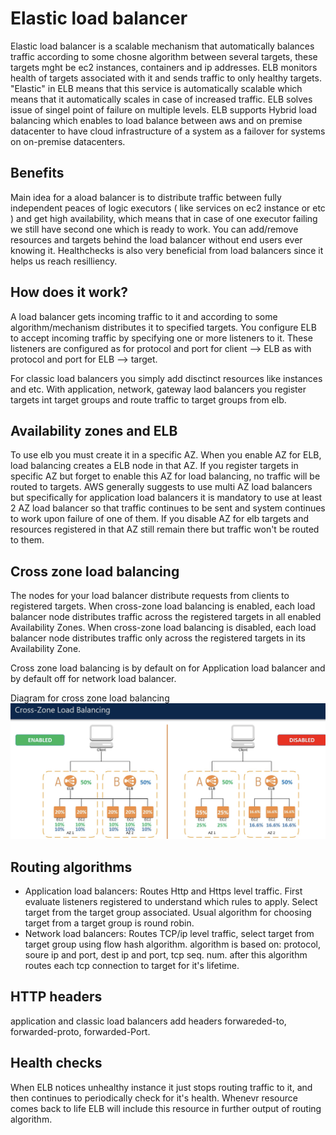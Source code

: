 # Elastic load balancer
Elastic load balancer is a scalable mechanism that automatically balances traffic according to some chosne algorithm between several targets, these
targets mght be ec2 instances, containers and ip addresses. ELB monitors health of targets associated with it and sends traffic to only healthy targets.
"Elastic" in ELB means that this service is automatically scalable which means that it automatically scales in case of increased traffic. 
ELB solves issue of singel point of failure on multiple levels.
ELB supports Hybrid load balancing which enables to load balance between aws and on premise datacenter to have cloud infrastructure of a system as a
failover for systems on on-premise datacenters.

## Benefits
Main idea for a aload balancer is to distribute traffic between fully independent peaces of logic executors ( like services on ec2 instance or etc ) and get
high availability, which means that in case of one executor failing we still have second one which is ready to work.
You can add/remove resources and targets behind the load balancer without end users ever knowing it.
Healthchecks is also very beneficial from load balancers since it helps us reach resilliency.

## How does it work?
A load balancer gets incoming traffic to it and according to some algorithm/mechanism distributes it to specified targets.
You configure ELB to accept incoming traffic by specifying one or more listeners to it.
These listeners are configured as for protocol and port for client --> ELB as with protocol and port for ELB --> target.

For classic load balancers you simply add disctinct resources like instances and etc. With application, network, gateway laod balancers you register targets int target groups and route
traffic to target groups from elb.

## Availability zones and ELB
To use elb you must create it in a specific AZ. When you enable AZ for ELB, load balancing creates a ELB node in that AZ. If you register targets in specific AZ
but forget to enable this AZ for load balancing, no traffic will be routed to targets. 
AWS generally suggests to use multi AZ load balancers but specifically for application load balancers it is mandatory to use at least 2 AZ load balancer so that
traffic continues to be sent and system continues to work upon failure of one of them.
If you disable AZ for elb targets and resources registered in that AZ still remain there but traffic won't be routed to them.

## Cross zone load balancing
The nodes for your load balancer distribute requests from clients to registered targets. When cross-zone load balancing is enabled, each load balancer node distributes traffic across the registered targets in all enabled Availability Zones. When cross-zone load balancing is disabled, each load balancer node distributes traffic only across the registered targets in its Availability Zone.

Cross zone load balancing is by default on for Application load balancer and by default off for network load balancer.

Diagram for cross zone load balancing
![diagram cross zone](./cross-zone-elb.png)

## Routing algorithms
- Application load balancers: Routes Http and Https level traffic. First evaluate listeners registered to understand which rules to apply. Select target from the target group associated. Usual algorithm for choosing
target from a target group is round robin. 
- Network load balancers: Routes TCP/ip level traffic, select target from target group using flow hash algorithm. algorithm is based on: protocol, soure ip and port, dest ip and port, tcp seq. num. after this
algorithm routes each tcp connection to target for it's lifetime.

## HTTP headers
application and classic load balancers add headers forwareded-to, forwarded-proto, forwarded-Port. 

## Health checks
When ELB notices unhealthy instance it just stops routing traffic to it, and then continues to periodically check for it's health. Whenevr resource comes back to life
ELB will include this resource in further output of routing algorithm.
